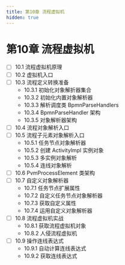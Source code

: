 ```yaml
---
title: 第10章 流程虚拟机
hidden: true
---
```


# 第10章 流程虚拟机

- [ ] 10.1 流程虚拟机原理
- [ ] 10.2 虚拟机入口
- [ ] 10.3 流程定义转换准备
  - 10.3.1 初始化对象解折器集合
  - 10.3.2 初始化内置对象解析器
  - 10.3.3 解析调度类 BpmnParseHandlers
  - 10.3.4 BpmnParseHandler 架构
  - 10.3.5 对象解析器架构
- [ ] 10.4 流程对象解析入口
- [ ] 10.5 流程子元素对象解析入口
  - 10.5.1 任务节点对象解析器
  - 10.5.2 创建 Activitylmpl 实例对象
  - 10.5.3 多实例对象解析
  - 10.5.4 连线对象解析
- [ ] 10.6 PvmProcessElement 类架构
- [ ] 10.7 自定义对象解析器
  - 10.7.1 任务节点扩展属性
  - 10.7.2 自定义任务节点对象解析器
  - 10.7.3 获取自定义属性
  - 10.7.4 运用自定义对象解析器
- [ ] 10.8 流程虚拟机实战
  - 10.8.1 获取流程虚拟机对象
  - 10.8.2 人侵流程虚拟机
- [ ] 10.9 操作连线表达式
  - 10.9.1 自动计算连线表达式
  - 10.9.2 获取连线表达式
